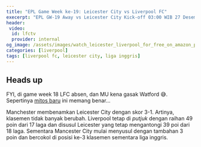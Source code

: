 ```yaml
---
title: "EPL Game Week ke-19: Leicester City vs Liverpool FC"
execerpt: "EPL GW-19 Away vs Leicester City Kick-off 03:00 WIB 27 Desember 2019"
header:
 video:
  id: lfctv
  provider: internal
og_image: /assets/images/watch_leicester_liverpool_for_free_on_amazon_prime.jpg"
categories: [liverpool]
tags: [liverpool fc, leicester city, liga inggris]
---
```


## Heads up

FYI, di game week 18 LFC absen, dan MU kena gasak Watford 😅. Sepertinya [mitos baru](https://www.catetan.pw/sepakbola/tren-korban-liverpool-balaskan-dendam-ke-lawan-selanjutnya/) ini memang benar...

Manchester membenamkan Leicester City dengan skor 3-1. Artinya, klasemen tidak banyak berubah. Liverpool tetap di _putjuk_ dengan raihan 49 poin dari 17 laga dan disusul Leicester yang tetap mengantongi 39 poi dari 18 laga. Sementara Mancester City mulai menyusul dengan tambahan 3 poin dan bercokol di posisi ke-3 klasemen sementara liga inggris.

